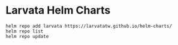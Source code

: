 # Larvata Helm Charts

```
helm repo add larvata https://larvatatw.github.io/helm-charts/
helm repo list
helm repo update
```
